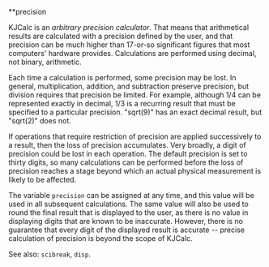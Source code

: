 **precision

KJCalc is an _arbitrary precision calculator_. That means that arithmetical
results are calculated with a precision defined by the user, and that
precision can be much higher than 17-or-so significant
figures that most computers'
hardware provides. Calculations are performed using decimal, not 
binary, arithmetic. 

Each time a calculation is performed, some precision may be lost. In general,
multiplication, addition, and subtraction preserve precision, but division
requires that precision be limited. For example, although 1/4 can be
represented exactly in decimal, 1/3 is a recurring result that must
be specified to a particular precision. "sqrt(9)" has an exact decimal
result, but "sqrt(2)" does not. 

If operations that require
restriction of precision are applied successively to a result, then the
loss of precision accumulates. Very broadly, a digit of precision could
be lost in each operation. The default precision is set to thirty digits,
so many calculations can be performed before the loss of precision 
reaches a stage beyond which an actual physical measurement is likely to
be affected.

The variable `precision` can be assigned at any time, and this value
will be used in all subsequent calculations. The same value will also
be used to round the final result that is displayed to the user,
as there is no value in displaying digits that are known to be inaccurate.
However, there is no guarantee that every digit of the displayed result
is accurate -- precise calculation of precision is beyond the scope of
KJCalc. 

See also: `scibreak`, `disp`. 
